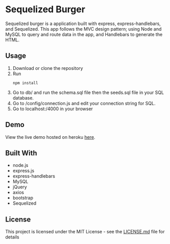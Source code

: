# Sequelized Burger

Sequelized burger is a application built with express, express-handlebars, and Sequelized. This app follows the MVC design pattern; using Node and MySQL to query and route data in the app, and Handlebars to generate the HTML.

## Usage

1. Download or clone the repository
2. Run
   ```
   npm install
   ```
3. Go to db/ and run the schema.sql file then the seeds.sql file in your SQL database.
4. Go to /config/connection.js and edit your connection string for SQL.
5. Go to localhost:/4000 in your browser

## Demo

View the live demo hosted on heroku [here](https://doanja-sequelized-burger.herokuapp.com/).

## Built With

- node.js
- express.js
- express-handlebars
- MySQL
- jQuery
- axios
- bootstrap
- Sequelized

## License

This project is licensed under the MIT License - see the [LICENSE.md](https://github.com/doanja/sequelizedBurger/blob/master/LICENSE) file for details
